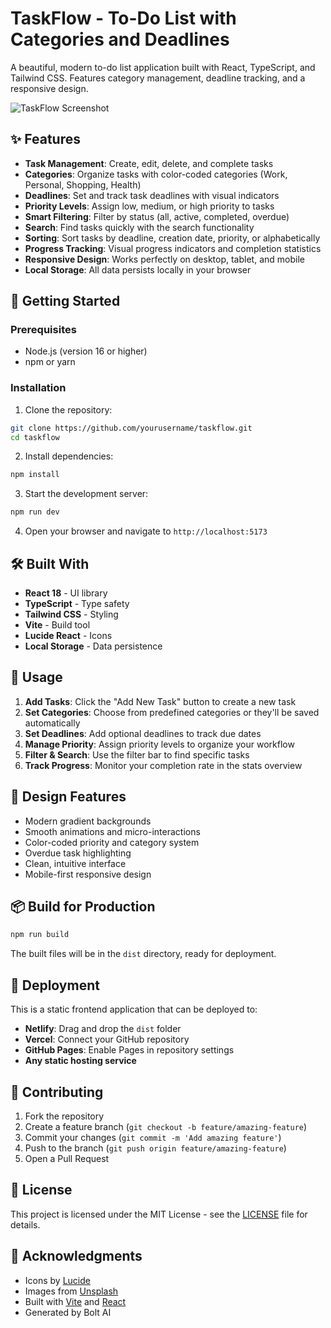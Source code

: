 # TaskFlow - To-Do List with Categories and Deadlines

A beautiful, modern to-do list application built with React, TypeScript, and Tailwind CSS. Features category management, deadline tracking, and a responsive design.

![TaskFlow Screenshot](https://images.unsplash.com/photo-1611224923853-80b023f02d71?w=800&h=400&fit=crop&crop=entropy&auto=format)

## ✨ Features

- **Task Management**: Create, edit, delete, and complete tasks
- **Categories**: Organize tasks with color-coded categories (Work, Personal, Shopping, Health)
- **Deadlines**: Set and track task deadlines with visual indicators
- **Priority Levels**: Assign low, medium, or high priority to tasks
- **Smart Filtering**: Filter by status (all, active, completed, overdue)
- **Search**: Find tasks quickly with the search functionality
- **Sorting**: Sort tasks by deadline, creation date, priority, or alphabetically
- **Progress Tracking**: Visual progress indicators and completion statistics
- **Responsive Design**: Works perfectly on desktop, tablet, and mobile
- **Local Storage**: All data persists locally in your browser

## 🚀 Getting Started

### Prerequisites

- Node.js (version 16 or higher)
- npm or yarn

### Installation

1. Clone the repository:
```bash
git clone https://github.com/yourusername/taskflow.git
cd taskflow
```

2. Install dependencies:
```bash
npm install
```

3. Start the development server:
```bash
npm run dev
```

4. Open your browser and navigate to `http://localhost:5173`

## 🛠️ Built With

- **React 18** - UI library
- **TypeScript** - Type safety
- **Tailwind CSS** - Styling
- **Vite** - Build tool
- **Lucide React** - Icons
- **Local Storage** - Data persistence

## 📱 Usage

1. **Add Tasks**: Click the "Add New Task" button to create a new task
2. **Set Categories**: Choose from predefined categories or they'll be saved automatically
3. **Set Deadlines**: Add optional deadlines to track due dates
4. **Manage Priority**: Assign priority levels to organize your workflow
5. **Filter & Search**: Use the filter bar to find specific tasks
6. **Track Progress**: Monitor your completion rate in the stats overview

## 🎨 Design Features

- Modern gradient backgrounds
- Smooth animations and micro-interactions
- Color-coded priority and category system
- Overdue task highlighting
- Clean, intuitive interface
- Mobile-first responsive design

## 📦 Build for Production

```bash
npm run build
```

The built files will be in the `dist` directory, ready for deployment.

## 🚀 Deployment

This is a static frontend application that can be deployed to:

- **Netlify**: Drag and drop the `dist` folder
- **Vercel**: Connect your GitHub repository
- **GitHub Pages**: Enable Pages in repository settings
- **Any static hosting service**

## 🤝 Contributing

1. Fork the repository
2. Create a feature branch (`git checkout -b feature/amazing-feature`)
3. Commit your changes (`git commit -m 'Add amazing feature'`)
4. Push to the branch (`git push origin feature/amazing-feature`)
5. Open a Pull Request

## 📄 License

This project is licensed under the MIT License - see the [LICENSE](LICENSE) file for details.

## 🙏 Acknowledgments

- Icons by [Lucide](https://lucide.dev/)
- Images from [Unsplash](https://unsplash.com/)
- Built with [Vite](https://vitejs.dev/) and [React](https://reactjs.org/)
- Generated by Bolt AI
